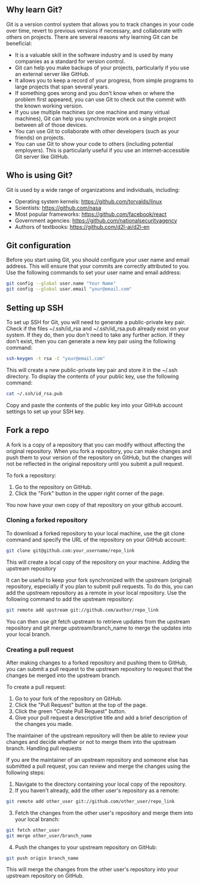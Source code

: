 ## Why learn Git?

Git is a version control system that allows you to track changes in your code over time, revert to previous versions if necessary, and collaborate with others on projects. There are several reasons why learning Git can be beneficial:

* It is a valuable skill in the software industry and is used by many companies as a standard for version control.
* Git can help you make backups of your projects, particularly if you use an external server like GitHub.
* It allows you to keep a record of your progress, from simple programs to large projects that span several years.
* If something goes wrong and you don't know when or where the problem first appeared, you can use Git to check out the commit with the known working version.
* If you use multiple machines (or one machine and many virtual machines), Git can help you synchronize work on a single project between all of those devices.
* You can use Git to collaborate with other developers (such as your friends) on projects.
* You can use Git to show your code to others (including potential employers). This is particularly useful if you use an internet-accessible Git server like GitHub.

## Who is using Git?

Git is used by a wide range of organizations and individuals, including:

* Operating system kernels: https://github.com/torvalds/linux
* Scientists: https://github.com/nasa
* Most popular frameworks: https://github.com/facebook/react
* Government agencies: https://github.com/nationalsecurityagency
* Authors of textbooks: https://github.com/d2l-ai/d2l-en

## Git configuration

Before you start using Git, you should configure your user name and email address. This will ensure that your commits are correctly attributed to you. Use the following commands to set your user name and email address:

```bash
git config --global user.name "Your Name"
git config --global user.email "your@email.com"
```

## Setting up SSH

To set up SSH for Git, you will need to generate a public-private key pair. Check if the files ~/.ssh/id_rsa and ~/.ssh/id_rsa.pub already exist on your system. If they do, then you don't need to take any further action. If they don't exist, then you can generate a new key pair using the following command:

```bash
ssh-keygen -t rsa -C "your@email.com"
```

This will create a new public-private key pair and store it in the ~/.ssh directory. To display the contents of your public key, use the following command:

```bash
cat ~/.ssh/id_rsa.pub
```

Copy and paste the contents of the public key into your GitHub account settings to set up your SSH key.

## Fork a repo
A fork is a copy of a repository that you can modify without affecting the original repository. When you fork a repository, you can make changes and push them to your version of the repository on GitHub, but the changes will not be reflected in the original repository until you submit a pull request.

To fork a repository:

1. Go to the repository on GitHub.
2. Click the "Fork" button in the upper right corner of the page.

You now have your own copy of that repository on your github account.

### Cloning a forked repository

To download a forked repository to your local machine, use the git clone command and specify the URL of the repository on your GitHub account:

```bash
git clone git@github.com:your_username/repo_link
```

This will create a local copy of the repository on your machine.
Adding the upstream repository

It can be useful to keep your fork synchronized with the upstream (original) repository, especially if you plan to submit pull requests. To do this, you can add the upstream repository as a remote in your local repository. Use the following command to add the upstream repository:

```bash
git remote add upstream git://github.com/author/repo_link
```

You can then use git fetch upstream to retrieve updates from the upstream repository and git merge upstream/branch_name to merge the updates into your local branch.

### Creating a pull request

After making changes to a forked repository and pushing them to GitHub, you can submit a pull request to the upstream repository to request that the changes be merged into the upstream branch.

To create a pull request:

1. Go to your fork of the repository on GitHub.
1. Click the "Pull Request" button at the top of the page.
1. Click the green "Create Pull Request" button.
1. Give your pull request a descriptive title and add a brief description of the changes you made.

The maintainer of the upstream repository will then be able to review your changes and decide whether or not to merge them into the upstream branch.
Handling pull requests

If you are the maintainer of an upstream repository and someone else has submitted a pull request, you can review and merge the changes using the following steps:

1. Navigate to the directory containing your local copy of the repository.
2. If you haven't already, add the other user's repository as a remote:

```bash
git remote add other_user git://github.com/other_user/repo_link
```

3. Fetch the changes from the other user's repository and merge them into your local branch:

```bash
git fetch other_user
git merge other_user/branch_name
```

4. Push the changes to your upstream repository on GitHub:

```bash
git push origin branch_name
```

This will merge the changes from the other user's repository into your upstream repository on GitHub.

